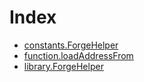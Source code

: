 # Index

<!-- START_INDEX -->
- [constants.ForgeHelper](./constants.ForgeHelper.md)
- [function.loadAddressFrom](./function.loadAddressFrom.md)
- [library.ForgeHelper](./library.ForgeHelper.md)
<!-- END_INDEX -->
